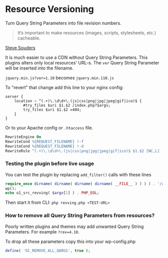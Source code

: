 # Resource Versioning

Turn Query String Parameters into file revision numbers.

> It’s important to make resources (images, scripts, stylesheets, etc.) cacheable.

[Steve Souders](http://www.stevesouders.com/blog/2008/08/23/revving-filenames-dont-use-querystring/)

It is much easier to use a CDN without Query String Parameters.
This plugins alters only local resources' URL-s.
The `ver` Query String Parameter will be inserted into the filename.

`jquery.min.js?ver=1.10` becomes `jquery.min.110.js`

To "revert" that change add this line to your nginx config:

```nginx
server {
    location ~ ^(.+)\.\d\d+\.(js|css|png|jpg|jpeg|gif|ico)$ {
        #try_files $uri $1.$2 /index.php?$args;
        try_files $uri $1.$2 =404;
    }
}
```

Or to your Apache config or `.htaccess` file.

```apache
RewriteEngine On
RewriteCond %{REQUEST_FILENAME} !-f
RewriteCond %{REQUEST_FILENAME} !-d
RewriteRule ^(.+)\.\d\d+\.(js|css|png|jpg|jpeg|gif|ico)$ $1.$2 [NC,L]
```

### Testing the plugin before live usage

You can test the plugin by replacing `add_filter()` calls with these lines

```php
require_once dirname( dirname( dirname( dirname( __FILE__ ) ) ) ) . '/wp-load.php';
wp();
echo o1_src_revving( $argv[1] ) . PHP_EOL;
```

Then start it from CLI: `php revving.php <TEST-URL>`

### How to remove all Query String Parameters from resources?

Poorly written plugins and themes may add unwanted Query String Parameters.
For example `?rev=4.10`.

To drop all these parameters copy this into your wp-config.php

```php
define( 'O1_REMOVE_ALL_QARGS', true );
```
